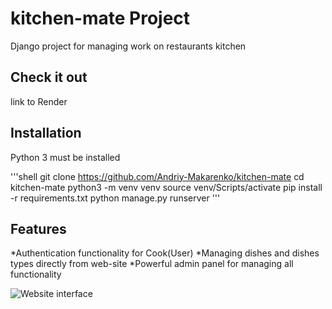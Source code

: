 # kitchen-mate Project

Django project for managing work on restaurants kitchen

## Check it out

link to Render

## Installation

Python 3 must be installed

'''shell
git clone https://github.com/Andriy-Makarenko/kitchen-mate
cd kitchen-mate
python3 -m venv venv
source venv/Scripts/activate
pip install -r requirements.txt
python manage.py runserver
'''

## Features

*Authentication functionality for Cook(User)
*Managing dishes and dishes types directly from web-site
*Powerful admin panel for managing all functionality

![Website interface](Demo.png)